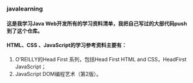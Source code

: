 ### javalearning

#### 这是我学习Java Web开发所有的学习资料清单，我把自己写过的大部代码push到了这个仓库。
#### HTML、CSS 、JavaScript的学习参考资料主要有：
1. O'REILLY的Head First 系列，包括Head First HTML and  CSS，HeadFirst JavaScript；
2. JavaScript DOM编程艺术（第2版）。
